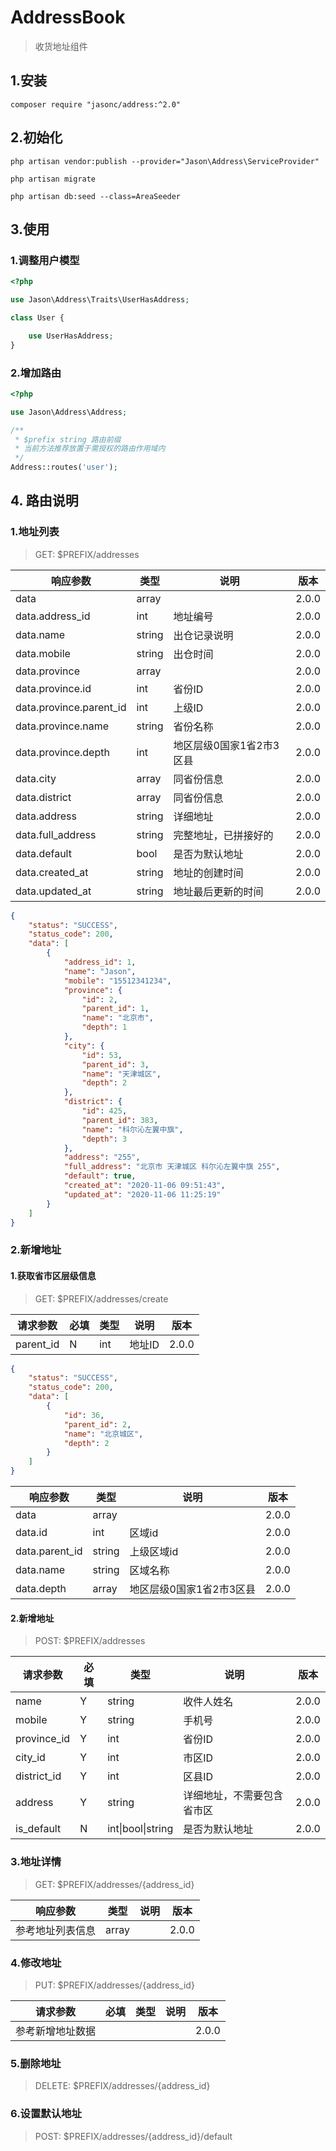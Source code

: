 # AddressBook

> 收货地址组件

## 1.安装

```shell script
composer require "jasonc/address:^2.0"
```

## 2.初始化

```shell script
php artisan vendor:publish --provider="Jason\Address\ServiceProvider"

php artisan migrate

php artisan db:seed --class=AreaSeeder
```

## 3.使用

### 1.调整用户模型

```php
<?php

use Jason\Address\Traits\UserHasAddress;

class User {

    use UserHasAddress;
}
```

### 2.增加路由

```php
<?php

use Jason\Address\Address;

/**
 * $prefix string 路由前缀
 * 当前方法推荐放置于需授权的路由作用域内
 */
Address::routes('user');

```

## 4. 路由说明

### 1.地址列表

> GET: $PREFIX/addresses

| 响应参数                | 类型   | 说明                     | 版本  |
| ----------------------- | ------ | ------------------------ | ----- |
| data                    | array  |                          | 2.0.0 |
| data.address_id         | int    | 地址编号                 | 2.0.0 |
| data.name               | string | 出仓记录说明             | 2.0.0 |
| data.mobile             | string | 出仓时间                 | 2.0.0 |
| data.province           | array  |                          | 2.0.0 |
| data.province.id        | int    | 省份ID                   | 2.0.0 |
| data.province.parent_id | int    | 上级ID                   | 2.0.0 |
| data.province.name      | string | 省份名称                 | 2.0.0 |
| data.province.depth     | int    | 地区层级0国家1省2市3区县 | 2.0.0 |
| data.city               | array  | 同省份信息               | 2.0.0 |
| data.district           | array  | 同省份信息               | 2.0.0 |
| data.address            | string | 详细地址                 | 2.0.0 |
| data.full_address       | string | 完整地址，已拼接好的     | 2.0.0 |
| data.default            | bool   | 是否为默认地址           | 2.0.0 |
| data.created_at         | string | 地址的创建时间           | 2.0.0 |
| data.updated_at         | string | 地址最后更新的时间       | 2.0.0 |

```json
{
    "status": "SUCCESS",
    "status_code": 200,
    "data": [
        {
            "address_id": 1,
            "name": "Jason",
            "mobile": "15512341234",
            "province": {
                "id": 2,
                "parent_id": 1,
                "name": "北京市",
                "depth": 1
            },
            "city": {
                "id": 53,
                "parent_id": 3,
                "name": "天津城区",
                "depth": 2
            },
            "district": {
                "id": 425,
                "parent_id": 383,
                "name": "科尔沁左翼中旗",
                "depth": 3
            },
            "address": "255",
            "full_address": "北京市 天津城区 科尔沁左翼中旗 255",
            "default": true,
            "created_at": "2020-11-06 09:51:43",
            "updated_at": "2020-11-06 11:25:19"
        }
    ]
}
```



### 2.新增地址 

#### 1.获取省市区层级信息

>  GET: $PREFIX/addresses/create

| 请求参数  | 必填 | 类型 | 说明   | 版本  |
| --------- | ---- | ---- | ------ | ----- |
| parent_id | N    | int  | 地址ID | 2.0.0 |

```json
{
    "status": "SUCCESS",
    "status_code": 200,
    "data": [
        {
            "id": 36,
            "parent_id": 2,
            "name": "北京城区",
            "depth": 2
        }
    ]
}
```

| 响应参数       | 类型   | 说明                     | 版本  |
| -------------- | ------ | ------------------------ | ----- |
| data           | array  |                          | 2.0.0 |
| data.id        | int    | 区域id                   | 2.0.0 |
| data.parent_id | string | 上级区域id               | 2.0.0 |
| data.name      | string | 区域名称                 | 2.0.0 |
| data.depth     | array  | 地区层级0国家1省2市3区县 | 2.0.0 |

#### 2.新增地址

> POST: $PREFIX/addresses

| 请求参数    | 必填 | 类型              | 说明                       | 版本  |
| ----------- | ---- | ----------------- | -------------------------- | ----- |
| name        | Y    | string            | 收件人姓名                 | 2.0.0 |
| mobile      | Y    | string            | 手机号                     | 2.0.0 |
| province_id | Y    | int               | 省份ID                     | 2.0.0 |
| city_id     | Y    | int               | 市区ID                     | 2.0.0 |
| district_id | Y    | int               | 区县ID                     | 2.0.0 |
| address     | Y    | string            | 详细地址，不需要包含省市区 | 2.0.0 |
| is_default  | N    | int\|bool\|string | 是否为默认地址             | 2.0.0 |

### 3.地址详情

> GET: $PREFIX/addresses/{address_id}

| 响应参数         | 类型  | 说明 | 版本  |
| ---------------- | ----- | ---- | ----- |
| 参考地址列表信息 | array |      | 2.0.0 |

### 4.修改地址

> PUT: $PREFIX/addresses/{address_id}

| 请求参数         | 必填 | 类型 | 说明 | 版本  |
| ---------------- | ---- | ---- | ---- | ----- |
| 参考新增地址数据 |      |      |      | 2.0.0 |

### 5.删除地址

> DELETE: $PREFIX/addresses/{address_id}

### 6.设置默认地址

> POST: $PREFIX/addresses/{address_id}/default

